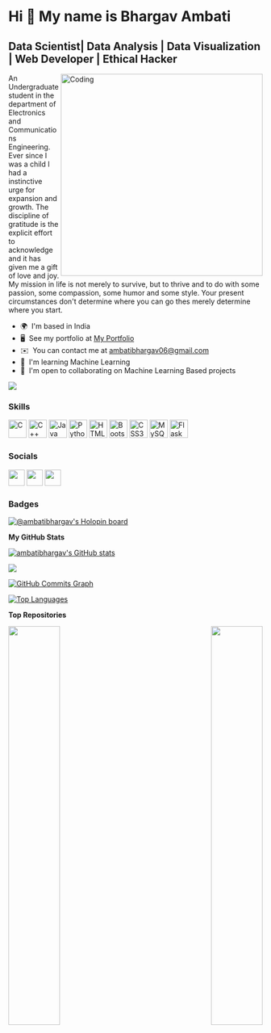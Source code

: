
Hi 👋 My name is Bhargav Ambati
===============================

 Data Scientist| Data Analysis | Data Visualization | Web Developer | Ethical Hacker
------------------------------
<img align="right" alt="Coding" width="400" src="https://cdn.dribbble.com/users/1162077/screenshots/3848914/programmer.gif">

An Undergraduate student in the department of Electronics and Communications Engineering. Ever since I was a child I had a instinctive urge for expansion and growth. The discipline of gratitude is the explicit effort to acknowledge and it has given me a gift of love and joy. My mission in life is not merely to survive, but to thrive and to do with some passion, some compassion, some humor and some style. Your present circumstances don't determine where you can go thes merely determine where you start.

* 🌍  I'm based in India
* 🖥️  See my portfolio at [My Portfolio](http://ambatibhargav.github.io/Portfolio/)
* ✉️  You can contact me at [ambatibhargav06@gmail.com](mailto:ambatibhargav06@gmail.com)
* 🧠  I'm learning Machine Learning
* 🤝  I'm open to collaborating on Machine Learning Based projects

<a href="https://www.github.com/ambatibhargav" target="_blank" rel="noreferrer"><img
src="https://img.shields.io/github/followers/ambatibhargav?logo=github&style=for-the-badge&color=ffffff&labelColor=1c1917" /></a>

### Skills

<p align="left">
<a href="https://docs.microsoft.com/en-us/cpp/?view=msvc-170" target="_blank" rel="noreferrer"><img src="https://raw.githubusercontent.com/danielcranney/readme-generator/main/public/icons/skills/c-colored.svg" width="36" height="36" alt="C" /></a>
<a href="https://docs.microsoft.com/en-us/cpp/?view=msvc-170" target="_blank" rel="noreferrer"><img src="https://raw.githubusercontent.com/danielcranney/readme-generator/main/public/icons/skills/cplusplus-colored.svg" width="36" height="36" alt="C++" /></a>
<a href="https://www.oracle.com/java/" target="_blank" rel="noreferrer"><img src="https://raw.githubusercontent.com/danielcranney/readme-generator/main/public/icons/skills/java-colored.svg" width="36" height="36" alt="Java" /></a>
<a href="https://www.python.org/" target="_blank" rel="noreferrer"><img src="https://raw.githubusercontent.com/danielcranney/readme-generator/main/public/icons/skills/python-colored.svg" width="36" height="36" alt="Python" /></a>
<a href="https://developer.mozilla.org/en-US/docs/Glossary/HTML5" target="_blank" rel="noreferrer"><img src="https://raw.githubusercontent.com/danielcranney/readme-generator/main/public/icons/skills/html5-colored.svg" width="36" height="36" alt="HTML5" /></a>
<a href="https://getbootstrap.com/" target="_blank" rel="noreferrer"><img src="https://raw.githubusercontent.com/danielcranney/readme-generator/main/public/icons/skills/bootstrap-colored.svg" width="36" height="36" alt="Bootstrap" /></a>
<a href="https://www.w3.org/TR/CSS/#css" target="_blank" rel="noreferrer"><img src="https://raw.githubusercontent.com/danielcranney/readme-generator/main/public/icons/skills/css3-colored.svg" width="36" height="36" alt="CSS3" /></a>
<a href="https://www.mysql.com/" target="_blank" rel="noreferrer"><img src="https://raw.githubusercontent.com/danielcranney/readme-generator/main/public/icons/skills/mysql-colored.svg" width="36" height="36" alt="MySQL" /></a>
<a href="https://flask.palletsprojects.com/en/2.0.x/" target="_blank" rel="noreferrer"><img src="https://raw.githubusercontent.com/danielcranney/readme-generator/main/public/icons/skills/flask-colored-dark.svg" width="36" height="36" alt="Flask" /></a>
</p>


### Socials

<p align="left"> <a href="https://www.github.com/ambatibhargav" target="_blank" rel="noreferrer"><img src="https://raw.githubusercontent.com/danielcranney/readme-generator/main/public/icons/socials/github-dark.svg" width="32" height="32" /></a> <a href="http://www.instagram.com/ambati_06/" target="_blank" rel="noreferrer"><img src="https://raw.githubusercontent.com/danielcranney/readme-generator/main/public/icons/socials/instagram.svg" width="32" height="32" /></a> <a href="https://www.linkedin.com/in/ambati-bhargav-b0318a191" target="_blank" rel="noreferrer"><img src="https://raw.githubusercontent.com/danielcranney/readme-generator/main/public/icons/socials/linkedin.svg" width="32" height="32" /></a></p>

### Badges

[![@ambatibhargav's Holopin board](https://holopin.me/ambatibhargav)](https://holopin.io/@ambatibhargav)

<b>My GitHub Stats</b>

<a href="http://www.github.com/ambatibhargav"><img src="https://github-readme-stats.vercel.app/api?username=ambatibhargav&show_icons=true&hide=&count_private=true&title_color=0891b2&text_color=ffffff&icon_color=ffffff&bg_color=1c1917&hide_border=true&show_icons=true" alt="ambatibhargav's GitHub stats" /></a>

<a href="http://www.github.com/ambatibhargav"><img src="https://github-readme-streak-stats.herokuapp.com/?user=ambatibhargav&stroke=ffffff&background=1c1917&ring=0891b2&fire=0891b2&currStreakNum=ffffff&currStreakLabel=0891b2&sideNums=ffffff&sideLabels=ffffff&dates=ffffff&hide_border=true" /></a>

<a href="http://www.github.com/ambatibhargav"><img src="https://activity-graph.herokuapp.com/graph?username=ambatibhargav&bg_color=1c1917&color=ffffff&line=ffffff&point=ffffff&area_color=1c1917&area=true&hide_border=true&custom_title=GitHub%20Commits%20Graph" alt="GitHub Commits Graph" /></a>

<a href="https://github.com/ambatibhargav" align="left"><img src="https://github-readme-stats.vercel.app/api/top-langs/?username=ambatibhargav&langs_count=10&title_color=0891b2&text_color=ffffff&icon_color=ffffff&bg_color=1c1917&hide_border=true&locale=en&custom_title=Top%20%Languages" alt="Top Languages" /></a>

<b>Top Repositories</b>

<div width="100%" align="center"><a href="https://github.com/ambatibhargav/Maclicious-ULR" align="left"><img align="left" width="45%" src="https://github-readme-stats.vercel.app/api/pin/?username=ambatibhargav&repo=Maclicious-ULR&title_color=0891b2&text_color=ffffff&icon_color=ffffff&bg_color=1c1917&hide_border=true&locale=en" /></a><a href="https://github.com/ambatibhargav/Tor-Browser-Analysis" align="right"><img align="right" width="45%" src="https://github-readme-stats.vercel.app/api/pin/?username=ambatibhargav&repo=Tor-Browser-Analysis&title_color=0891b2&text_color=ffffff&icon_color=ffffff&bg_color=1c1917&hide_border=true&locale=en" /></a></div><br /><br /><br /><br /><br /><br /><br />
